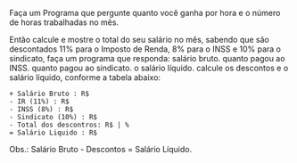 Faça um Programa que pergunte quanto você ganha por hora e o número de horas trabalhadas no mês.

Então calcule e mostre o total do seu salário no mês, sabendo que são descontados 11% para o Imposto de Renda, 8% para o INSS e 10% para o sindicato, faça um programa que responda: salário bruto. quanto pagou ao INSS. quanto pagou ao sindicato. o salário líquido. calcule os descontos e o salário líquido, conforme a tabela abaixo:

```
+ Salário Bruto : R$
- IR (11%) : R$
- INSS (8%) : R$
- Sindicato (10%) : R$
- Total dos descontros: R$ | %
= Salário Liquido : R$
```

Obs.: Salário Bruto - Descontos = Salário Líquido.